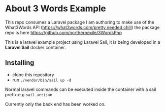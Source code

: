 # About 3 Words Example

This repo consumes a Laravel package I am authoring to make use of the What3Words API (https://what3words.com/pretty.needed.chill) the package repo is here https://github.com/northernexile/3WordsPhp

This is a laravel example project using Laravel Sail, it is being developed in a <b>Laravel Sail</b> docker container.

## Installing
- clone this repository
- run `./vendor/bin/sail up -d`

Normal laravel commands can be executed inside the container with a sail prefix e.g `sail artisan`

Currently only the back end has been worked on.
